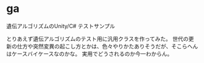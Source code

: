 # ga
遺伝アルゴリズムのUnity/C# テストサンプル

とりあえず遺伝アルゴリズムのテスト用に汎用クラスを作ってみた。
世代の更新の仕方や突然変異の起こし方とかは、色々やりかたありそうだが、そこらへんはケースバイケースなのかな。
実用でどうされるのか今一わからん。
